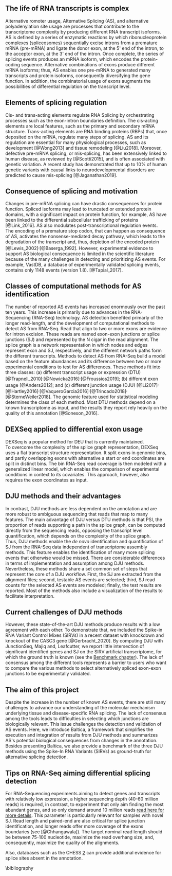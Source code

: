 ## The life of RNA transcripts is complex 
Alternative romoter usage, Alternative Splicing (AS), and alternative polyadenylation site usage are processes that contribute to the transcriptome complexity by producing different RNA transcript isoforms.
AS is defined by a series of enzymatic reactions by which ribonucleoprotein complexes (spliceosomes) sequentially excise introns from a premature mRNA (pre-mRNA) and ligate the donor exon, at the 5' end of the intron, to the acceptor exon, at the 3' end of the intron. 
Once complete, the series of splicing events produces an mRNA isoform, which encodes the protein-coding sequence. 
Alternative combinations of exons produce different mRNA isoforms; thus, AS enables one pre-mRNA to generated many transcripts and protein isoforms, consequently diversifying the gene function. 
In addition, the combinatorial usage of exons augments the possibilities of differential regulation on the transcript level.

## Elements of splicing regulation

Cis- and trans-acting elements regulate RNA Splicing by orchestrating processes such as the exon-intron boundaries definition.
The cis-acting elements are local features, such as the primary and secondary mRNA structure.
Trans-acting elements are RNA binding proteins (RBPs) that, once deposited on the mRNA, regulate many steps of splicing.
AS and its regulation are essential for many physiological processes, such as development [@Wong2013] and tissue remodeling [@Liu2018].
Moreover, defective pre-mRNA splicing, or mis-splicing, has been extensively linked to human disease, as reviewed by [@Scotti2015], and is often associated with genetic variation.
A recent study has demonstrated that up to 10% of human genetic variants with causal links to neurodevelopmental disorders are predicted to cause mis-splicing [@Jaganathan2019].

## Consequence of splicing and motivation
Changes in pre-mRNA splicing can have drastic consequences for protein function.
Spliced isoforms may lead to truncated or extended protein domains, with a significant impact on protein function, for example, AS have been linked to the differential subcellular trafficking of proteins [@Link_2016].
AS also modulates post-transcriptional regulation events. The encoding of a premature stop codon, that can happen as consequence of AS, activates the nonsense-mediated decay pathway, which leads to the degradation of the transcript and, thus, depletion of the encoded protein [@Lewis_2002]<sup>,</sup>[@Baserga_1992].
However, experimental evidence to support AS biological consequence is limited in the scientific literature because of the many challenges in detecting and prioritizing AS events.
For example, VastDB, a database of experimentally validated splicing events, contains only 1148 events (version 1.8). [@Tapial_2017].  


## Classes of computational methods for AS identification
The number of reported AS events has increased enormously over the past ten years.
This increase is primarily due to advances in the RNA-Sequencing (RNA-Seq) technology. AS detection benefited primarly of the longer read-length, and the development of computational methods to detect AS from RNA-Seq.
Read that align to two or more exons are evidence for intron excision.
These reads are named exon-exon junctions or splice junctions (SJ) and represented by the N cigar in the read alignment.
The splice graph is a network representation in which nodes and edges represent exon and SJ, respectively, and the different network paths form the different transcripts.
Methods to detect AS from RNA-Seq build a model based on the feature abundances and its difference between two or more experimental conditions to test for AS differences.
These methods fit into three classes: (a) different transcript usage or expression (DTU) [@Trapnell_2010]<sup>,</sup>[@Nowicka2016]<sup>,</sup>[@Froussios2019]; (b) different exon usage [@Anders2012]; and (c) different junction usage (DJU) [@Li2017]<sup>,</sup>[@Hartley2016]<sup>,</sup>[@VaqueroGarcia2016]<sup>,</sup>[@Trincado2018]<sup>,</sup>[@SterneWeiler2018].
The genomic feature used for statistical modeling determines the class of each method. 
Most DTU methods depend on a known transcriptome as input, and the results they report rely heavily on the quality of this annotation [@Soneson_2016].

## DEXSeq applied to differential exon usage
DEXSeq is a popular method for DEU that is currently maintained.  
To overcome the complexity of the splice graph representation, DEXSeq uses a flat transcript structure representation.
It split exons in genomic bins, and partly overlapping exons with alternative a start or end coordinates are split in distinct bins. 
The bin RNA-Seq read coverage is then modeled with a generalized linear model, which enables the comparison of experimental conditions in context to its covariates.
This approach, however, also requires the exon coordinates as input. 

## DJU methods and their advantages
In contrast, DJU methods are less dependent on the annotation and are more robust to ambiguous sequencing that reads that map to many features. 
The main advantage of DJU versus DTU methods is that PSI, the proportion of reads supporting a path in the splice graph, can be computed directly from the sequencing reads, opposing the transcript level quantification, which depends on the complexity of the splice graph.  
Thus, DJU methods enable the _de novo_ identification and quantification of SJ from the RNA-Seq data independent of transcriptome assembly methods.
This feature enables the identification of many more splicing events that otherwise would be missed.
There are considerable differences in terms of implementation and assumption among DJU methods. Nevertheless, these methods share a set common set of steps that represent the core of a DJU workflow.
First, the SJ are extracted from the alignment files; second, testable AS events are selected; third, SJ read counts for the selected AS events are modeled; finally, the test results are reported. Most of the methods also include a visualization of the results to facilitate interpretation.

## Current challenges of DJU methods
However, these state-of-the-art DJU methods produce results with a low agreement with each other. 
To demonstrate that, we included the Spike-in RNA Variant Control Mixes (SIRVs) in a recent dataset with knockdown and knockout of the CASC3 gene [@Gerbracht_2020]. 
By computing DJU with JunctionSeq, Majiq and, Leafcutter, we report little intersection of significant identified genes and SJ on the SIRV artificial transcriptome, for which the ground truth is known (see the [Benchmark chapter](benchmark.md)). 
The lack of consensus among the different tools represents a barrier to users who want to compare the various methods to select alternatively spliced exon-exon junctions to be experimentally validated.

## The aim of this project
Despite the increase in the number of known AS events, there are still many challenges to advance our understanding of the molecular mechanism underlying tissue and disease-specific RNA splicing. 
The lack of consensus among the tools leads to difficulties in selecting which junctions are biologically relevant. This issue challenges the detection and validation of AS events. 
Here, we introduce Baltica, a framework that simplifies the execution and integration of results from DJU methods and summarizes AS's potential biological consequences from changes in the annotation.
Besides presenting Baltica, we also provide a benchmark of the three DJU methods using the Spike-In RNA Variants (SIRVs) as ground-truth for alternative splicing detection.

## Tips on RNA-Seq aiming differential splicing detection
For RNA-Sequencing experiments aiming to detect genes and transcripts with relatively low expression, a higher sequencing depth (40-60 million reads) is required, in contrast, to experiment that only aim finding the most abundant genes, and so only demand around 10 million reads [read here for more details](https://support.illumina.com/bulletins/2017/04/considerations-for-rna-seq-read-length-and-coverage-.html). This parameter is particularly relevant for samples with novel SJ. Read length and paired-end are also critical for splice junction identification, and longer reads offer more coverage of the exons boundaries (see [@Chhangawala]). The target nominal read length should be between 75-100 nucleotide, maximize the read overhang size, and, consequently, maximize the quality of the alignments.

Also, databases such as the CHESS [2](http://ccb.jhu.edu/chess/) can provide additional evidence for splice sites absent in the annotation.


\bibliography
